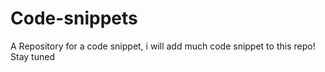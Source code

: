# Code-snippets
A Repository for a code snippet, i will add much code snippet to this repo! Stay tuned
